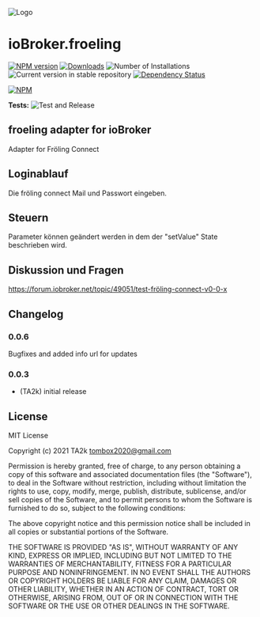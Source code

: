 ![Logo](admin/froeling.png)

# ioBroker.froeling

[![NPM version](https://img.shields.io/npm/v/iobroker.froeling.svg)](https://www.npmjs.com/package/iobroker.froeling)
[![Downloads](https://img.shields.io/npm/dm/iobroker.froeling.svg)](https://www.npmjs.com/package/iobroker.froeling)
![Number of Installations](https://iobroker.live/badges/froeling-installed.svg)
![Current version in stable repository](https://iobroker.live/badges/froeling-stable.svg)
[![Dependency Status](https://img.shields.io/david/TA2k/iobroker.froeling.svg)](https://david-dm.org/TA2k/iobroker.froeling)

[![NPM](https://nodei.co/npm/iobroker.froeling.png?downloads=true)](https://nodei.co/npm/iobroker.froeling/)

**Tests:** ![Test and Release](https://github.com/TA2k/ioBroker.froeling/workflows/Test%20and%20Release/badge.svg)

## froeling adapter for ioBroker

Adapter for Fröling Connect

## Loginablauf

Die fröling connect Mail und Passwort eingeben.

## Steuern

Parameter können geändert werden in dem der "setValue" State beschrieben wird.

## Diskussion und Fragen

<https://forum.iobroker.net/topic/49051/test-fröling-connect-v0-0-x>

## Changelog

### 0.0.6
Bugfixes and added info url for updates

### 0.0.3

* (TA2k) initial release

## License

MIT License

Copyright (c) 2021 TA2k <tombox2020@gmail.com>

Permission is hereby granted, free of charge, to any person obtaining a copy
of this software and associated documentation files (the "Software"), to deal
in the Software without restriction, including without limitation the rights
to use, copy, modify, merge, publish, distribute, sublicense, and/or sell
copies of the Software, and to permit persons to whom the Software is
furnished to do so, subject to the following conditions:

The above copyright notice and this permission notice shall be included in all
copies or substantial portions of the Software.

THE SOFTWARE IS PROVIDED "AS IS", WITHOUT WARRANTY OF ANY KIND, EXPRESS OR
IMPLIED, INCLUDING BUT NOT LIMITED TO THE WARRANTIES OF MERCHANTABILITY,
FITNESS FOR A PARTICULAR PURPOSE AND NONINFRINGEMENT. IN NO EVENT SHALL THE
AUTHORS OR COPYRIGHT HOLDERS BE LIABLE FOR ANY CLAIM, DAMAGES OR OTHER
LIABILITY, WHETHER IN AN ACTION OF CONTRACT, TORT OR OTHERWISE, ARISING FROM,
OUT OF OR IN CONNECTION WITH THE SOFTWARE OR THE USE OR OTHER DEALINGS IN THE
SOFTWARE.
